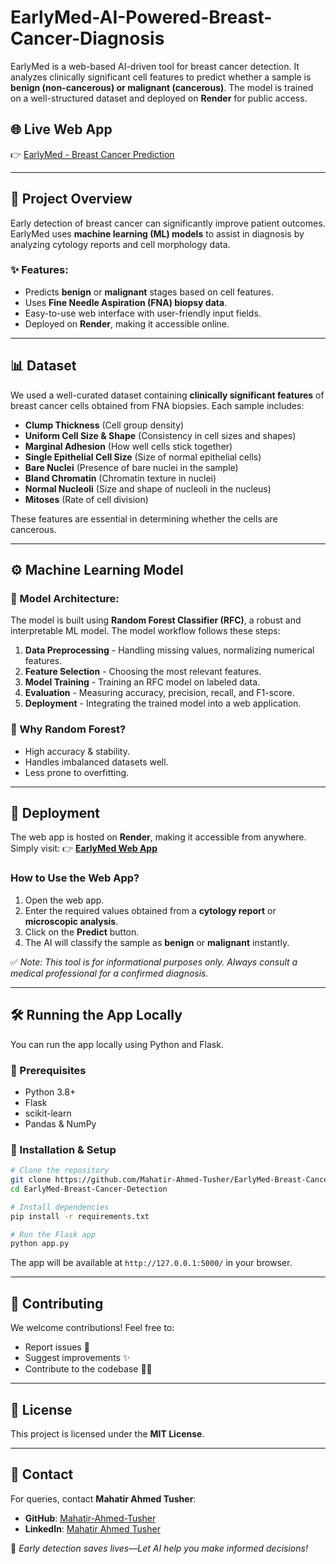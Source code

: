 # EarlyMed-AI-Powered-Breast-Cancer-Diagnosis

EarlyMed is a web-based AI-driven tool for breast cancer detection. It analyzes clinically significant cell features to predict whether a sample is **benign (non-cancerous) or malignant (cancerous)**. The model is trained on a well-structured dataset and deployed on **Render** for public access.

## 🌐 Live Web App

👉 [EarlyMed - Breast Cancer Prediction](https://apx.render.app)

---

## 📌 Project Overview
Early detection of breast cancer can significantly improve patient outcomes. EarlyMed uses **machine learning (ML) models** to assist in diagnosis by analyzing cytology reports and cell morphology data.

### ✨ Features:
- Predicts **benign** or **malignant** stages based on cell features.
- Uses **Fine Needle Aspiration (FNA) biopsy data**.
- Easy-to-use web interface with user-friendly input fields.
- Deployed on **Render**, making it accessible online.

---

## 📊 Dataset
We used a well-curated dataset containing **clinically significant features** of breast cancer cells obtained from FNA biopsies. Each sample includes:
- **Clump Thickness** (Cell group density)
- **Uniform Cell Size & Shape** (Consistency in cell sizes and shapes)
- **Marginal Adhesion** (How well cells stick together)
- **Single Epithelial Cell Size** (Size of normal epithelial cells)
- **Bare Nuclei** (Presence of bare nuclei in the sample)
- **Bland Chromatin** (Chromatin texture in nuclei)
- **Normal Nucleoli** (Size and shape of nucleoli in the nucleus)
- **Mitoses** (Rate of cell division)

These features are essential in determining whether the cells are cancerous.

---

## ⚙️ Machine Learning Model

### 📌 Model Architecture:
The model is built using **Random Forest Classifier (RFC)**, a robust and interpretable ML model. The model workflow follows these steps:
1. **Data Preprocessing** - Handling missing values, normalizing numerical features.
2. **Feature Selection** - Choosing the most relevant features.
3. **Model Training** - Training an RFC model on labeled data.
4. **Evaluation** - Measuring accuracy, precision, recall, and F1-score.
5. **Deployment** - Integrating the trained model into a web application.

### 📌 Why Random Forest?
- High accuracy & stability.
- Handles imbalanced datasets well.
- Less prone to overfitting.

---

## 🚀 Deployment
The web app is hosted on **Render**, making it accessible from anywhere. Simply visit:
👉 **[EarlyMed Web App](https://apx.render.app)**

### How to Use the Web App?
1. Open the web app.
2. Enter the required values obtained from a **cytology report** or **microscopic analysis**.
3. Click on the **Predict** button.
4. The AI will classify the sample as **benign** or **malignant** instantly.

✅ *Note: This tool is for informational purposes only. Always consult a medical professional for a confirmed diagnosis.*

---

## 🛠️ Running the App Locally

You can run the app locally using Python and Flask.

### 📌 Prerequisites
- Python 3.8+
- Flask
- scikit-learn
- Pandas & NumPy

### 📌 Installation & Setup
```bash
# Clone the repository
git clone https://github.com/Mahatir-Ahmed-Tusher/EarlyMed-Breast-Cancer-Detection.git
cd EarlyMed-Breast-Cancer-Detection

# Install dependencies
pip install -r requirements.txt

# Run the Flask app
python app.py
```
The app will be available at `http://127.0.0.1:5000/` in your browser.

---

## 🤝 Contributing
We welcome contributions! Feel free to:
- Report issues 🐛
- Suggest improvements ✨
- Contribute to the codebase 👨‍💻

---

## 📜 License
This project is licensed under the **MIT License**.

---

## 📧 Contact
For queries, contact **Mahatir Ahmed Tusher**:
- **GitHub**: [Mahatir-Ahmed-Tusher](https://github.com/Mahatir-Ahmed-Tusher)
- **LinkedIn**: [Mahatir Ahmed Tusher](https://in.linkedin.com/in/mahatir-ahmed-tusher-5a5524257)

🚀 *Early detection saves lives—Let AI help you make informed decisions!*
